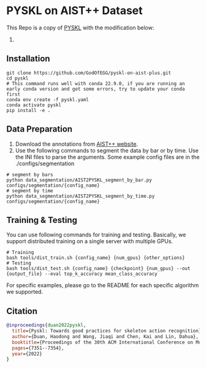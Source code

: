 # PYSKL on AIST++ Dataset

This Repo is a copy of [PYSKL](https://github.com/kennymckormick/pyskl/tree/main) with the modification below:

1.


## Installation
```shell
git clone https://github.com/GodOfEGG/pyskl-on-aist-plus.git
cd pyskl
# This command runs well with conda 22.9.0, if you are running an early conda version and got some errors, try to update your conda first
conda env create -f pyskl.yaml
conda activate pyskl
pip install -e .
```


## Data Preparation

1. Download the annotations from [AIST++ website](https://google.github.io/aistplusplus_dataset/factsfigures.html).
2. Use the following commands to segment the data by bar or by time. Use the INI files to parse the arguments. Some example config files are 
in the ./configs/segmentation
```shell
# segment by bars
python data_segmentation/AIST2PYSKL_segment_by_bar.py configs/segmentation/{config_name}
# segment by time
python data_segmentation/AIST2PYSKL_segment_by_time.py configs/segmentation/{config_name}
```

## Training & Testing

You can use following commands for training and testing. Basically, we support distributed training on a single server with multiple GPUs.
```shell
# Training
bash tools/dist_train.sh {config_name} {num_gpus} {other_options}
# Testing
bash tools/dist_test.sh {config_name} {checkpoint} {num_gpus} --out {output_file} --eval top_k_accuracy mean_class_accuracy
```
For specific examples, please go to the README for each specific algorithm we supported.

## Citation


```BibTeX
@inproceedings{duan2022pyskl,
  title={Pyskl: Towards good practices for skeleton action recognition},
  author={Duan, Haodong and Wang, Jiaqi and Chen, Kai and Lin, Dahua},
  booktitle={Proceedings of the 30th ACM International Conference on Multimedia},
  pages={7351--7354},
  year={2022}
}
```



